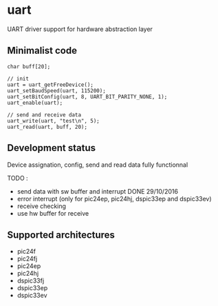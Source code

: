 # uart
UART driver support for hardware abstraction layer

## Minimalist code

	char buff[20];

	// init
	uart = uart_getFreeDevice();
	uart_setBaudSpeed(uart, 115200);
	uart_setBitConfig(uart, 8, UART_BIT_PARITY_NONE, 1);
	uart_enable(uart);

	// send and receive data
	uart_write(uart, "test\n", 5);
	uart_read(uart, buff, 20);

## Development status
Device assignation, config, send and read data fully functionnal

TODO :
+ send data with sw buffer and interrupt DONE 29/10/2016
+ error interrupt (only for pic24ep, pic24hj, dspic33ep and dspic33ev)
+ receive checking
+ use hw buffer for receive

## Supported architectures

* pic24f
* pic24fj
* pic24ep
* pic24hj
* dspic33fj
* dspic33ep
* dspic33ev
